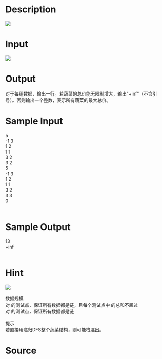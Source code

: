
# Description

<div class="content"><img border="0" src="/source/bzoj/1825/img/aHR0cHM6Ly9seWRzeS5jb20vSnVkZ2VPbmxpbmUvaW1hZ2VzLzE4MjVfMS5qcGc=.jpg"/> </div>

# Input

<div class="content"><img border="0" src="/source/bzoj/1825/img/aHR0cHM6Ly9seWRzeS5jb20vSnVkZ2VPbmxpbmUvaW1hZ2VzLzE4MjVfMy5qcGc=.jpg"/> </div>

# Output

<div class="content">对于每组数据，输出一行。若蔬菜的总价能无限制增大，输出&#34;+inf&#34;（不含引号）。否则输出一个整数，表示所有蔬菜的最大总价。
 
</div>

# Sample Input

<div class="content"><span class="sampledata">5<br/>
-1 3<br/>
1 2<br/>
1 1<br/>
3 2<br/>
3 2<br/>
5<br/>
-1 3<br/>
1 2<br/>
1 1<br/>
3 2<br/>
3 3<br/>
0<br/>
<br/>
</span></div>

# Sample Output

<div class="content"><span class="sampledata">13<br/>
+inf<br/>
<br/>
</span></div>

# Hint

<div class="content"><p><img border="0" src="/source/bzoj/1825/img/aHR0cHM6Ly9seWRzeS5jb20vSnVkZ2VPbmxpbmUvaW1hZ2VzLzE4MjVfMi5qcGc=.jpg"/> <br/>
<br/>
数据规模<br/>
对 的测试点，保证所有数据都是链，且每个测试点中 的总和不超过 <br/>
对 的测试点，保证所有数据都是链<br/>
<br/>
提示<br/>
若直接用递归DFS整个蔬菜结构，则可能栈溢出。<br/>
</p></div>

# Source

<div class="content"><p><a href="problemset.php?search="></a></p></div>


